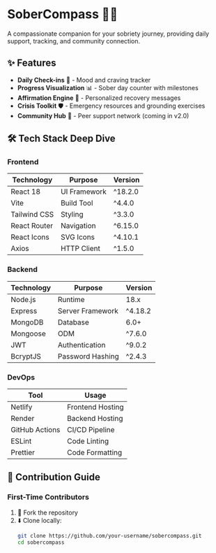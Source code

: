 # SoberCompass 🌱🧭

A compassionate companion for your sobriety journey, providing daily support, tracking, and community connection.

## ✨ Features

- **Daily Check-ins** 📅 - Mood and craving tracker
- **Progress Visualization** 📊 - Sober day counter with milestones
- **Affirmation Engine** 💭 - Personalized recovery messages
- **Crisis Toolkit** 🛡️ - Emergency resources and grounding exercises
- **Community Hub** 👥 - Peer support network (coming in v2.0)

## 🛠 Tech Stack Deep Dive

### Frontend

| Technology   | Purpose      | Version |
| ------------ | ------------ | ------- |
| React 18     | UI Framework | ^18.2.0 |
| Vite         | Build Tool   | ^4.4.0  |
| Tailwind CSS | Styling      | ^3.3.0  |
| React Router | Navigation   | ^6.15.0 |
| React Icons  | SVG Icons    | ^4.10.1 |
| Axios        | HTTP Client  | ^1.5.0  |

### Backend

| Technology | Purpose          | Version |
| ---------- | ---------------- | ------- |
| Node.js    | Runtime          | 18.x    |
| Express    | Server Framework | ^4.18.2 |
| MongoDB    | Database         | 6.0+    |
| Mongoose   | ODM              | ^7.6.0  |
| JWT        | Authentication   | ^9.0.2  |
| BcryptJS   | Password Hashing | ^2.4.3  |

### DevOps

| Tool           | Usage            |
| -------------- | ---------------- |
| Netlify        | Frontend Hosting |
| Render         | Backend Hosting  |
| GitHub Actions | CI/CD Pipeline   |
| ESLint         | Code Linting     |
| Prettier       | Code Formatting  |

## 🤝 Contribution Guide

### First-Time Contributors

1. 🍴 Fork the repository
2. ⬇️ Clone locally:
   ```bash
   git clone https://github.com/your-username/sobercompass.git
   cd sobercompass
   ```
